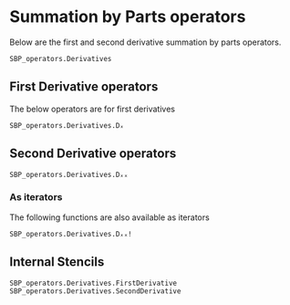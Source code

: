 # Summation by Parts operators

Below are the first and second derivative summation by parts operators.

```@docs
SBP_operators.Derivatives
```


## First Derivative operators

The below operators are for first derivatives

```@docs
SBP_operators.Derivatives.Dₓ
```



## Second Derivative operators

```@docs
SBP_operators.Derivatives.Dₓₓ
```

### As iterators

The following functions are also available as iterators

```@docs
SBP_operators.Derivatives.Dₓₓ!
```




## Internal Stencils




```@docs
SBP_operators.Derivatives.FirstDerivative
SBP_operators.Derivatives.SecondDerivative
```
